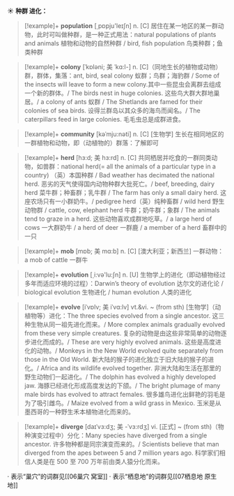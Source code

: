 ☀ <span class="category">**种群 进化：**</span>
>[!example]+ <span class="vocabulary">**population**</span> [͵pɒpju'leɪʃn] 
> <span class="definition">n. [C] 居住在某一地区的某一群动物，此时可叫做种群，是一种正式用法：</span>natural populations of plants and animals 植物和动物的自然种群 / bird, fish population 鸟类种群；鱼类种群
          
>[!example]+ <span class="vocabulary">**colony**</span> [ˈkɒləni; 美 ˈkɑ:l-]
> <span class="definition">n. [C]（同地生长的植物或动物）群，群体，集落：</span>ant, bird, seal colony 蚁群；鸟群；海豹群 / Some of the insects will leave to form a new colony.其中一些昆虫会离群去组成一个新的群体。/ The birds nest in huge colonies. 这些鸟大群大群地巢居。/ a colony of ants 蚁群 / The Shetlands are famed for their colonies of sea birds. 设得兰群岛以其众多的海鸟而闻名。/ The caterpillars feed in large colonies. 毛毛虫总是成群进食。
 
>[!example]+ <span class="vocabulary">**community**</span> [kəˈmju:nəti]
> <span class="definition">n. [C] [生物学] 生长在相同地区的一群植物和动物，即（动植物的）群落：</span>了解即可

>[!example]+ <span class="vocabulary">**herd**</span> [hɜ:d; 美 hɜ:rd]
> <span class="definition">n. [C] 共同栖居并吃食的一群同类动物，如兽群：</span>national herd(= all the animals of a particular type in a country) （英）本国种群 / Bad weather has decimated the national herd. 恶劣的天气使得国内动物种群大批死亡。/ beef, breeding, dairy herd 菜牛群；种畜群；乳牛群 / The farm has only a small dairy herd. 这座农场只有一小群奶牛。/ pedigree herd（英）纯种畜群 / wild herd 野生动物群 / cattle, cow, elephant herd 牛群；奶牛群；象群 / The animals tend to graze in a herd. 这些动物喜欢成群地吃草。/ a large herd of cows 一大群奶牛 / a herd of deer 一群鹿 / a member of a herd 畜群中的一只

>[!example]+ <span class="vocabulary">**mob**</span> [mɒb; 美 mɑ:b]
> <span class="definition">n. [C] [澳大利亚；新西兰] 一群动物：</span>a mob of cattle 一群牛

>[!example]+ <span class="vocabulary">**evolution**</span> [͵i:və'lu:ʃn] 
> <span class="definition">n. [U] 生物学上的进化（即动植物经过多年而适应环境的过程）：</span>Darwin’s theory of evolution 达尔文的进化论 / biological evolution 生物进化 / human evolution 人类的进化
           
>[!example]+ <span class="vocabulary">**evolve**</span> [iˈvɒlv; 美 iˈvɑ:lv]
> <span class="definition">vt.&vi. ~ (from sth) [生物学]（动植物等）进化：</span>The three species evolved from a single ancestor. 这三种生物从同一祖先进化而来。/ More complex animals gradually evolved from these very simple creatures. 复杂的动物是由这些非常简单的动物逐步进化而成的。/ These are very highly evolved animals. 这些是高度进化的动物。/ Monkeys in the New World evolved quite separately from those in the Old World. 新大陆的猴子的进化独立于旧大陆的猴子的进化。/ Africa and its wildlife evolved together. 非洲大陆和生活在那里的野生动物们一起进化。/ The dolphin has evolved a highly developed jaw. 海豚已经进化形成高度发达的下颌。/ The bright plumage of many male birds has evolved to attract females. 很多雄鸟进化出鲜艳的羽毛是为了吸引雌鸟。/ Maize evolved from a wild grass in Mexico. 玉米是从墨西哥的一种野生禾本植物进化而来的。
           
>[!example]+ <span class="vocabulary">**diverge**</span> [daɪˈvɜ:dʒ; 美 -ˈvɜ:rdʒ] 
> <span class="definition">vi. [正式] ~ (from sth)（物种演变过程中）分化：</span>Many species have diverged from a single ancestor. 许多物种都是同宗演变而来的。/ Scientists believe that man diverged from the apes between 5 and 7 million years ago. 科学家们相信人类是在 500 至 700 万年前由类人猿分化而来。

· 表示“巢穴”的词群见[[06巢穴 窝室]]
· 表示“栖息地”的词群见[[07栖息地 原生地]]
